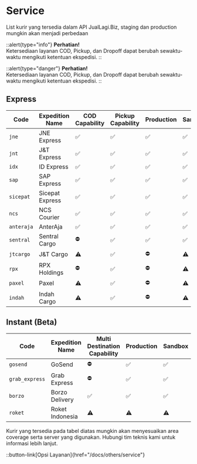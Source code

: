# Service
List kurir yang tersedia dalam API JualLagi.Biz, staging dan production mungkin akan menjadi perbedaan

::alert{type="info"}
**Perhatian!** <br/>
Ketersediaan layanan COD, Pickup, dan Dropoff dapat berubah sewaktu-waktu mengikuti ketentuan ekspedisi.
::

::alert{type="danger"}
**Perhatian!** <br/>
Ketersediaan layanan COD, Pickup, dan Dropoff dapat berubah sewaktu-waktu mengikuti ketentuan ekspedisi.
::

## Express

| Code         | Expedition Name | COD Capability | Pickup Capability | Production | Sandbox |
|--------------|-----------------|----------------|-------------------|------------|---------|
| ``jne``      | JNE Express     | ✅              | ✅                 | ✅          | ✅       |
| ``jnt``      | J&T Express     | ✅              | ✅                 | ✅          | ✅       |
| ``idx``      | ID Express      | ✅              | ✅                 | ✅          | ✅       |
| ``sap``      | SAP Express     | ✅              | ✅                 | ✅          | ✅       |
| ``sicepat``  | Sicepat Express | ✅              | ✅                 | ✅          | ✅       |
| ``ncs``      | NCS Courier     | ✅              | ✅                 | ✅          | ✅       |
| ``anteraja`` | AnterAja        | ✅              | ✅                 | ✅          | ✅       |
| ``sentral``  | Sentral Cargo   | ⛔              | ✅                 | ✅          | ✅       |
| ``jtcargo``  | J&T Cargo       | ⚠️             | ✅                 | ⛔          | ⚠️      |
| ``rpx``      | RPX Holdings    | ⛔              | ✅                 | ⛔          | ⚠️      |
| ``paxel``    | Paxel           | ⚠️             | ✅                 | ⛔          | ⚠️      |
| ``indah``    | Indah Cargo     | ⚠️             | ✅                 | ⛔          | ⚠️      |

## Instant (Beta)
| Code           | Expedition Name | Multi Destination Capability | Production | Sandbox |
|----------------|-----------------|------------------------------|------------|---------|
| `gosend`       | GoSend          | ⛔                            | ✅          | ✅       |
| `grab_express` | Grab Express    | ⛔                            | ✅          | ✅       |
| `borzo`        | Borzo Delivery  | ✅                            | ✅          | ✅       |
| `roket`        | Roket Indonesia | ⚠️                           | ⚠️         | ⚠️      |

Kurir yang tersedia pada tabel diatas mungkin akan menyesuaikan area coverage serta server yang digunakan. Hubungi tim teknis kami untuk informasi lebih lanjut.

::button-link[Opsi Layanan]{href="/docs/others/service"}
